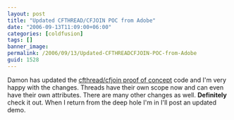 ```yaml
---
layout: post
title: "Updated CFTHREAD/CFJOIN POC from Adobe"
date: "2006-09-13T11:09:00+06:00"
categories: [coldfusion]
tags: []
banner_image: 
permalink: /2006/09/13/Updated-CFTHREADCFJOIN-POC-from-Adobe
guid: 1528
---
```


Damon has updated the <a href="http://www.dcooper.org/blog/client/index.cfm?mode=entry&entry=A71F310C-4E22-1671-5E287AE8918A048B">cfthread/cfjoin proof of concept</a> code and I'm very happy with the changes. Threads have their own scope now and can even have their own attributes. There are many other changes as well. <b>Definitely</b> check it out. When I return from the deep hole I'm in I'll post an updated demo.